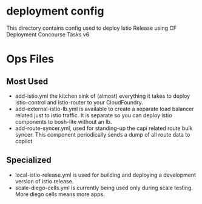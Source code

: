 # deployment config

This directory contains config used to deploy Istio Release using CF Deployment Concourse Tasks v6

# Ops Files

## Most Used
- add-istio.yml the kitchen sink of (almost) everything it takes to deploy
  istio-control and istio-router to your CloudFoundry.
- add-external-istio-lb.yml is available to create a separate load balancer related
  just to istio traffic. It is separate so you can deploy istio components to
  bosh-lite without an lb.
- add-route-syncer.yml, used for standing-up the capi related route bulk syncer.
  This component periodically sends a dump of all route data to copilot

## Specialized
- local-istio-release.yml is used for building and deploying a development version
  of istio release.
- scale-diego-cells.yml is currently being used only during scale testing. More
  diego cells means more apps.
